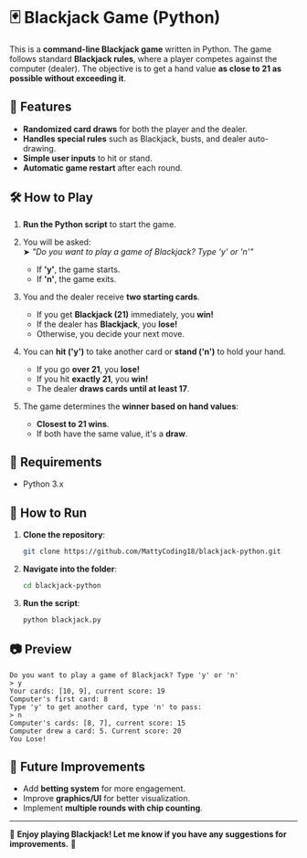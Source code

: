 # 🃏 Blackjack Game (Python)

This is a **command-line Blackjack game** written in Python. The game follows standard **Blackjack rules**, where a player competes against the computer (dealer). The objective is to get a hand value **as close to 21 as possible without exceeding it**.

## 📌 Features
- **Randomized card draws** for both the player and the dealer.
- **Handles special rules** such as Blackjack, busts, and dealer auto-drawing.
- **Simple user inputs** to hit or stand.
- **Automatic game restart** after each round.

## 🛠 How to Play
1. **Run the Python script** to start the game.
2. You will be asked:  
   ➤ *"Do you want to play a game of Blackjack? Type 'y' or 'n'"*  
   - If **'y'**, the game starts.  
   - If **'n'**, the game exits.

3. You and the dealer receive **two starting cards**.
   - If you get **Blackjack (21)** immediately, you **win!**
   - If the dealer has **Blackjack**, you **lose!**
   - Otherwise, you decide your next move.

4. You can **hit ('y')** to take another card or **stand ('n')** to hold your hand.
   - If you go **over 21**, you **lose!**
   - If you hit **exactly 21**, you **win!**
   - The dealer **draws cards until at least 17**.

5. The game determines the **winner based on hand values**:
   - **Closest to 21 wins**.
   - If both have the same value, it's a **draw**.

## 💾 Requirements
- Python 3.x

## 🚀 How to Run
1. **Clone the repository**:
   ```bash
   git clone https://github.com/MattyCoding18/blackjack-python.git
   ```
2. **Navigate into the folder**:
   ```bash
   cd blackjack-python
   ```
3. **Run the script**:
   ```bash
   python blackjack.py
   ```

## 📷 Preview
```
Do you want to play a game of Blackjack? Type 'y' or 'n'
> y
Your cards: [10, 9], current score: 19
Computer's first card: 8
Type 'y' to get another card, type 'n' to pass:
> n
Computer's cards: [8, 7], current score: 15
Computer drew a card: 5. Current score: 20
You Lose!
```

## 📌 Future Improvements
- Add **betting system** for more engagement.
- Improve **graphics/UI** for better visualization.
- Implement **multiple rounds with chip counting**.

---

🎯 **Enjoy playing Blackjack! Let me know if you have any suggestions for improvements.** 🚀
